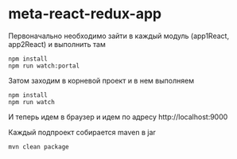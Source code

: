 # meta-react-redux-app

Первоначально необходимо зайти в каждый модуль (app1React, app2React) и выполнить там
```
npm install
npm run watch:portal
```

Затом заходим в корневой проект и в нем выполняем
```
npm install
npm run watch
```

И теперь идем в браузер и идем по адресу http://localhost:9000

Каждый подпроект собирается maven в jar

```
mvn clean package

```

